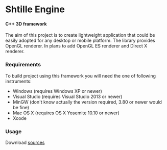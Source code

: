 Shtille Engine
========

#### C++ 3D framework

The aim of this project is to create lightweight application that could be easily adopted for any desktop or mobile platform. The library provides OpenGL renderer. In plans to add OpenGL ES renderer and Direct X renderer.

### Requirements

To build project using this framework you will need the one of following instruments:
* Windows (requires Windows XP or newer)
 * Visual Studio (requires Visual Studio 2013 or newer)
 * MinGW (don't know actually the version required, 3.80 or newer would be fine)
* Mac OS X (requires OS X Yosemite 10.10 or newer)
 * Xcode

### Usage
Download [sources](https://github.com/Shtille/ShtilleEngine)
